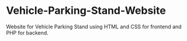 # Vehicle-Parking-Stand-Website
Website for Vehicle Parking Stand using HTML and CSS for frontend and PHP for backend.
